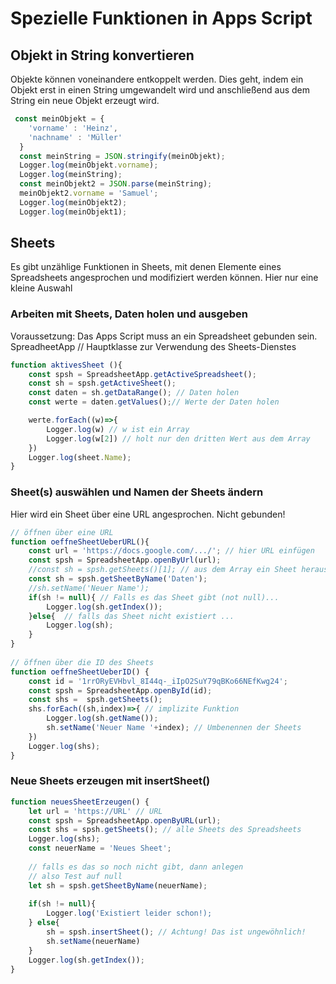 # Spezielle Funktionen in Apps Script


## Objekt in String konvertieren

Objekte können voneinandere entkoppelt werden. Dies geht, indem ein Objekt erst in einen String umgewandelt wird und anschließend aus dem String ein neue Objekt erzeugt wird.

```JavaScript
 const meinObjekt = {
    'vorname' : 'Heinz',
    'nachname' : 'Müller'
  }
  const meinString = JSON.stringify(meinObjekt);
  Logger.log(meinObjekt.vorname);
  Logger.log(meinString);
  const meinObjekt2 = JSON.parse(meinString);
  meinObjekt2.vorname = 'Samuel';
  Logger.log(meinObjekt2);
  Logger.log(meinObjekt1);
 ```

## Sheets

Es gibt unzählige Funktionen in Sheets, mit denen Elemente eines Spreadsheets angesprochen und modifiziert werden können. Hier nur eine kleine Auswahl


### Arbeiten mit Sheets, Daten holen und ausgeben

Voraussetzung: Das Apps Script muss an ein Spreadsheet gebunden sein. 
SpreadheetApp // Hauptklasse zur Verwendung des Sheets-Dienstes

```JavaScript
function aktivesSheet (){
    const spsh = SpreadsheetApp.getActiveSpreadsheet();
    const sh = spsh.getActiveSheet();
    const daten = sh.getDataRange(); // Daten holen
    const werte = daten.getValues();// Werte der Daten holen

    werte.forEach((w)=>{
        Logger.log(w) // w ist ein Array
        Logger.log(w[2]) // holt nur den dritten Wert aus dem Array
    })
    Logger.log(sheet.Name);
}
```

### Sheet(s) auswählen und Namen der Sheets ändern

Hier wird ein Sheet über eine URL angesprochen.  Nicht gebunden!

```JavaScript
// öffnen über eine URL
function oeffneSheetUeberURL(){
    const url = 'https://docs.google.com/.../'; // hier URL einfügen
    const spsh = SpreadsheetApp.openByUrl(url);
    //const sh = spsh.getSheets()[1]; // aus dem Array ein Sheet heraussuchen
    const sh = spsh.getSheetByName('Daten');
    //sh.setName('Neuer Name'); 
    if(sh != null){ // Falls es das Sheet gibt (not null)...
        Logger.log(sh.getIndex());
    }else{  // falls das Sheet nicht existiert ...
        Logger.log(sh);
    }
}
 
// öffnen über die ID des Sheets 
function oeffneSheetUeberID() {
    const id = '1rrORyEVHbvl_8I44q-_iIpO2SuY79qBKo66NEfKwg24';
    const spsh = SpreadsheetApp.openById(id);
    const shs =  spsh.getSheets();
    shs.forEach((sh,index)=>{ // implizite Funktion
        Logger.log(sh.getName());
        sh.setName('Neuer Name '+index); // Umbenennen der Sheets
    })
    Logger.log(shs);
}
 ```

### Neue Sheets erzeugen mit insertSheet()

```JavaScript
function neuesSheetErzeugen() {
    let url = 'https://URL' // URL
    const spsh = SpreadsheetApp.openByURL(url);
    const shs = spsh.getSheets(); // alle Sheets des Spreadsheets
    Logger.log(shs);
    const neuerName = 'Neues Sheet';
    
    // falls es das so noch nicht gibt, dann anlegen
    // also Test auf null
    let sh = spsh.getSheetByName(neuerName);
    
    if(sh != null){
        Logger.log('Existiert leider schon!);
    } else{
        sh = spsh.insertSheet(); // Achtung! Das ist ungewöhnlich!
        sh.setName(neuerName)
    }
    Logger.log(sh.getIndex());
}
```
